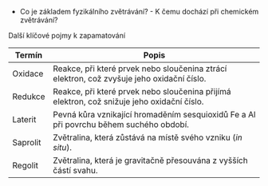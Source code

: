 
- Co je základem fyzikálního zvětrávání?
- K čemu dochází při chemickém zvětrávání?

Další klíčové pojmy k zapamatování

| Termín      | Popis                                                                                       |
|-------------|------------------------------------------------------------------------------------------------|
| Oxidace     | Reakce, při které prvek nebo sloučenina ztrácí elektron, což zvyšuje jeho oxidační číslo.      |
| Redukce     | Reakce, při které prvek nebo sloučenina přijímá elektron, což snižuje jeho oxidační číslo.     |
| Laterit     | Pevná kůra vznikající hromaděním sesquioxidů Fe a Al při povrchu během suchého období.         |
| Saprolit    | Zvětralina, která zůstává na místě svého vzniku (*in situ*).                                   |
| Regolit     | Zvětralina, která je gravitačně přesouvána z vyšších částí svahu.                              |
